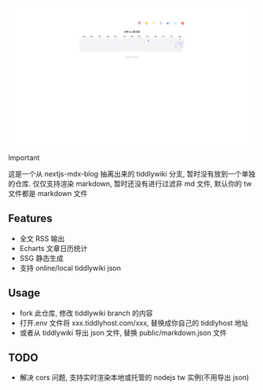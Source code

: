 ![next-mdx](./public/next-mdx.png)

> [!IMPORTANT]
> 这是一个从 nextjs-mdx-blog 抽离出来的 tiddlywiki 分支, 暂时没有放到一个单独的仓库.
> 仅仅支持渲染 markdown, 暂时还没有进行过滤非 md 文件, 默认你的 tw 文件都是 markdown 文件

## Features

- 全文 RSS 输出
- Echarts 文章日历统计
- SSG 静态生成
- 支持 online/local tiddlywiki json

## Usage

- fork 此仓库, 修改 tiddlywiki branch 的内容
- 打开.env 文件将 xxx.tiddlyhost.com/xxx, 替换成你自己的 tiddlyhost 地址
- 或者从 tiddlywiki 导出 json 文件, 替换 public/markdown.json 文件

## TODO

- 解决 cors 问题, 支持实时渲染本地或托管的 nodejs tw 实例(不用导出 json)
